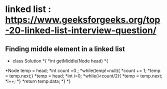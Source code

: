 # linked list : https://www.geeksforgeeks.org/top-20-linked-list-interview-question/

## Finding middle element in a linked list 

* class Solution
*{
*int getMiddle(Node head)
*{

*Node temp = head;
*int count =0 ;
*while(temp!=null){
*count += 1;
*temp = temp.next;}
*temp = head;
*int i=0;
*while(i<count/2){
*temp = temp.next;
*i++;
*}
*return temp.data;
*}
*}

